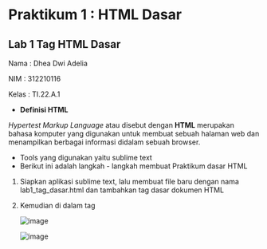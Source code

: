 # Praktikum 1 : HTML Dasar
## Lab 1 Tag HTML Dasar

Nama : Dhea Dwi Adelia

NIM : 312210116

Kelas : TI.22.A.1

- __Definisi HTML__

 _Hypertest Markup Language_ atau disebut dengan __HTML__ merupakan bahasa komputer yang digunakan untuk membuat sebuah halaman web dan menampilkan berbagai informasi didalam sebuah browser.

- Tools yang digunakan yaitu sublime text
- Berikut ini adalah langkah - langkah membuat Praktikum dasar HTML

1. Siapkan aplikasi sublime text, lalu membuat file baru dengan nama lab1_tag_dasar.html dan tambahkan tag dasar dokumen HTML
2. Kemudian di dalam tag <title> ketik text untuk menampilkan judul browser, dan diakhiri dengan </title>
        <!DOCTYPE html>
        <html>
        <head>
	          <title>Tag HTML Dasar</title>
        </head>
  
   ![image](https://github.com/adeliadhea06/Lab1Web/assets/115794875/c92e3f93-c701-4661-84a9-8d2efbc7f1a1)

   ![image](https://github.com/adeliadhea06/Lab1Web/assets/115794875/5d28ac76-3844-4ce2-9851-9348387a0d09)
